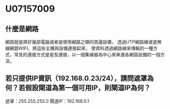 # U07157009 
## 什麼是網路
網路就是將好幾部電腦或者是使用網路之類的周邊設備， 透過UTP網路線或是無線網路WIFI，將這些主機與設備連接起來， 使資料透過網路線來傳輸的一種方式，常見的連接方式是星型連接，以一個集線器為中心來串連各網路設備的一個方法。
## 若只提供IP資訊（192.168.0.23/24），請問遮罩為何？若假設閘道為第一個可用IP，則閘道IP為何？
遮罩：255.255.255.0
閘道IP：192.168.0.1